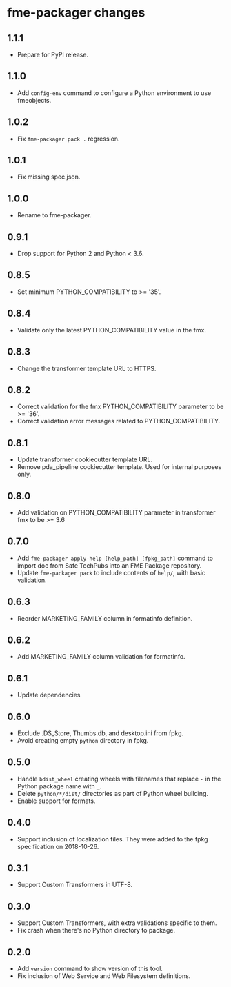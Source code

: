 # fme-packager changes

## 1.1.1

* Prepare for PyPI release.

## 1.1.0

* Add `config-env` command to configure a Python environment to use fmeobjects.

## 1.0.2

* Fix `fme-packager pack .` regression.

## 1.0.1

* Fix missing spec.json.

## 1.0.0

* Rename to fme-packager.

## 0.9.1

* Drop support for Python 2 and Python < 3.6.

## 0.8.5

* Set minimum PYTHON_COMPATIBILITY to >= '35'.

## 0.8.4

* Validate only the latest PYTHON_COMPATIBILITY value in the fmx.

## 0.8.3

* Change the transformer template URL to HTTPS.

## 0.8.2

* Correct validation for the fmx PYTHON_COMPATIBILITY parameter to be >= '36'.
* Correct validation error messages related to PYTHON_COMPATIBILITY.

## 0.8.1

* Update transformer cookiecutter template URL.
* Remove pda_pipeline cookiecutter template. Used for internal purposes only.

## 0.8.0

* Add validation on PYTHON_COMPATIBILITY parameter in transformer fmx to be >= 3.6

## 0.7.0

* Add `fme-packager apply-help [help_path] [fpkg_path]` command to import doc from Safe TechPubs
  into an FME Package repository.
* Update `fme-packager pack` to include contents of `help/`, with basic validation.

## 0.6.3

* Reorder MARKETING_FAMILY column in formatinfo definition.

## 0.6.2

* Add MARKETING_FAMILY column validation for formatinfo.

## 0.6.1

* Update dependencies

## 0.6.0

* Exclude .DS_Store, Thumbs.db, and desktop.ini from fpkg.
* Avoid creating empty `python` directory in fpkg.

## 0.5.0

* Handle `bdist_wheel` creating wheels with filenames that replace `-`
  in the Python package name with `_`.
* Delete `python/*/dist/` directories as part of Python wheel building.
* Enable support for formats.

## 0.4.0

* Support inclusion of localization files.
  They were added to the fpkg specification on 2018-10-26.

## 0.3.1

* Support Custom Transformers in UTF-8.


## 0.3.0

* Support Custom Transformers, with extra validations specific to them.
* Fix crash when there's no Python directory to package.


## 0.2.0

* Add `version` command to show version of this tool.
* Fix inclusion of Web Service and Web Filesystem definitions.
